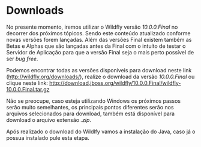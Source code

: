 # Downloads

  No presente momento, iremos utilizar o Wildfly versão *10.0.0.Final* no decorrer dos próximos tópicos. Sendo este conteúdo atualizado conforme novas versões forem lançadas.
  Além das versões Final existem também as Betas e Alphas que são lançadas antes da Final com o intuíto de testar o Servidor de Aplicação para que a versão Final seja o mais perto possível de ser *bug free*.
  
  Podemos encontrar todas as versões disponíveis para download neste link (http://wildfly.org/downloads/), realize o download da versão *10.0.0.Final* ou clique neste link: http://download.jboss.org/wildfly/10.0.0.Final/wildfly-10.0.0.Final.tar.gz
  
  Não se preocupe, caso esteja utilizando Windows os próximos passos serão muito semelhantes, os principais pontos diferentes serão nos arquivos selecionados para download, também está disponível para download o arquivo extensão *.zip*.
  
  Após realizado o download do Wildlfy vamos a instalação do Java, caso já o possua instalado pule esta etapa.